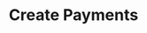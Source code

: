 ---
title: Create Payments
excerpt: ''
deprecated: false
hidden: true
metadata:
  title: ''
  description: ''
  robots: index
next:
  description: ''
---